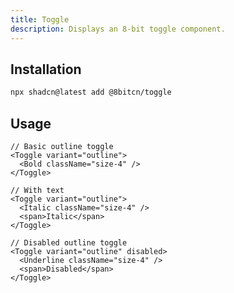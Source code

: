 ```yaml
---
title: Toggle
description: Displays an 8-bit toggle component.
---
```


## Installation

```bash
npx shadcn@latest add @8bitcn/toggle
```

## Usage

```tsx showLineNumbers
// Basic outline toggle
<Toggle variant="outline">
  <Bold className="size-4" />
</Toggle>

// With text
<Toggle variant="outline">
  <Italic className="size-4" />
  <span>Italic</span>
</Toggle>

// Disabled outline toggle
<Toggle variant="outline" disabled>
  <Underline className="size-4" />
  <span>Disabled</span>
</Toggle>
```
